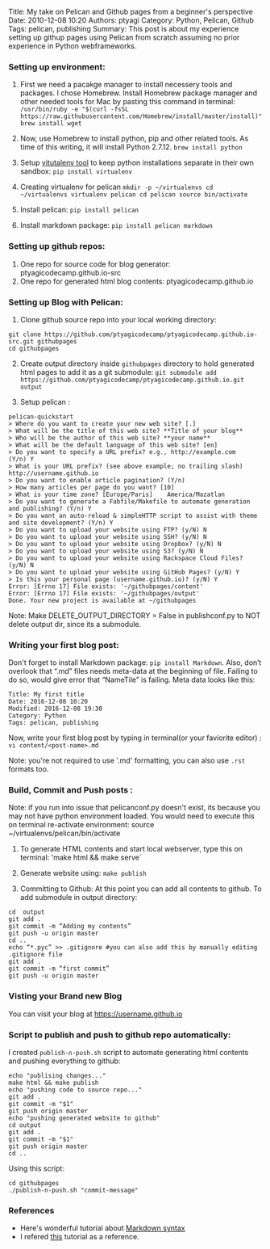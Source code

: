 Title: My take on Pelican and Github pages from a beginner's perspective
Date: 2010-12-08 10:20
Authors: ptyagi
Category: Python, Pelican, Github
Tags: pelican, publishing
Summary: This post is about my experience setting up githup pages using Pelican from scratch assuming no prior experience in Python webframeworks.


### Setting up environment:

1. First we need a pacakge manager to install necessery tools and packages. I chose Homebrew. Install Homebrew package manager and other needed tools for Mac by pasting this command in terminal:
`/usr/bin/ruby -e "$(curl -fsSL https://raw.githubusercontent.com/Homebrew/install/master/install)"
brew install wget`

2. Now, use Homebrew to install python, pip and other related tools. As time of this writing, it will install Python 2.7.12. 
`brew install python`

3. Setup  [vitutalenv tool](https://virtualenv.pypa.io/en/stable/) to keep python installations separate in their own sandbox: `pip install virtualenv`
  1. Creating virtualenv for pelican
    ```
    mkdir -p ~/virtualenvs
    cd ~/virtualenvs
    virtualenv pelican
    cd pelican
    source bin/activate
    ```

4. Install pelican: `pip install pelican`
5. Install markdown package: `pip install pelican markdown`


### Setting up github repos:

1. One repo for source code for blog generator: ptyagicodecamp.github.io-src
2. One repo for generated html blog contents: ptyagicodecamp.github.io


### Setting up Blog with Pelican:

1. Clone github source repo into your local working directory:
```
git clone https://github.com/ptyagicodecamp/ptyagicodecamp.github.io-src.git githubpages
cd githubpages
```

2. Create output directory inside `githubpages` directory to hold generated html pages to add it as a git submodule: `git submodule add https://github.com/ptyagicodecamp/ptyagicodecamp.github.io.git output`

3. Setup pelican : 
```
pelican-quickstart
> Where do you want to create your new web site? [.]
> What will be the title of this web site? **Title of your blog**   
> Who will be the author of this web site? **your name**
> What will be the default language of this web site? [en]
> Do you want to specify a URL prefix? e.g., http://example.com   (Y/n) Y
> What is your URL prefix? (see above example; no trailing slash) http://username.github.io
> Do you want to enable article pagination? (Y/n)
> How many articles per page do you want? [10]
> What is your time zone? [Europe/Paris] 	America/Mazatlan
> Do you want to generate a Fabfile/Makefile to automate generation and publishing? (Y/n) Y
> Do you want an auto-reload & simpleHTTP script to assist with theme and site development? (Y/n) Y
> Do you want to upload your website using FTP? (y/N) N
> Do you want to upload your website using SSH? (y/N) N
> Do you want to upload your website using Dropbox? (y/N) N
> Do you want to upload your website using S3? (y/N) N
> Do you want to upload your website using Rackspace Cloud Files? (y/N) N
> Do you want to upload your website using GitHub Pages? (y/N) Y
> Is this your personal page (username.github.io)? (y/N) Y
Error: [Errno 17] File exists: '~/githubpages/content'
Error: [Errno 17] File exists: '~/githubpages/output'
Done. Your new project is available at ~/githubpages
```

Note: Make DELETE_OUTPUT_DIRECTORY = False in publishconf.py to NOT delete output dir, since its a submodule.


### Writing your first blog post:

Don't forget to install Markdown package: `pip install Markdown`. Also, don’t overlook that “.md” files needs meta-data at the beginning of file. Failing to do so, would give error that “NameTile” is failing. Meta data looks like this:
```
Title: My first title
Date: 2016-12-08 10:20
Modified: 2016-12-08 19:30
Category: Python
Tags: pelican, publishing
```
Now, write your first blog post by typing in terminal(or your faviorite editor) : `vi content/<post-name>.md`

Note: you're not required to use '.md' formatting, you can also use `.rst` formats too.


### Build, Commit and Push posts :

Note: if you run into issue that pelicanconf.py doesn't exist, its because you may not have python environment loaded. You would need to execute this on terminal re-activate environment: source ~/virtualenvs/pelican/bin/activate

1. To generate HTML contents and start local webserver, type this on terminal: 'make html && make serve`

2. Generate website using: `make publish`

3. Committing to Github:
At this point you can add all contents to github. 
To add submodule in output directory:
```
cd  output
git add .
git commit -m “Adding my contents”
git push -u origin master
cd ..
echo “*.pyc” >> .gitignore #you can also add this by manually editing .gitignore file
git add .
git commit -m “first commit”
git push -u origin master
```

### Visting your Brand new Blog

You can visit your blog at https://username.github.io


### Script to publish and push to github repo automatically:
I created `publish-n-push.sh` script to automate generating html contents and pushing everything to github:
```
echo "publising changes..."
make html && make publish
echo "pushing code to source repo..."
git add .
git commit -m "$1"
git push origin master
echo "pushing generated website to github"
cd output
git add .
git commit -m "$1"
git push origin master
cd ..
```

Using this script: 
```
cd githubpages
./publish-n-push.sh "commit-message"
```

### References
* Here's wonderful tutorial about [Markdown syntax](https://help.github.com/articles/basic-writing-and-formatting-syntax/) 
* I refered [this](https://fedoramagazine.org/make-github-pages-blog-with-pelican/) tutorial as a reference.













